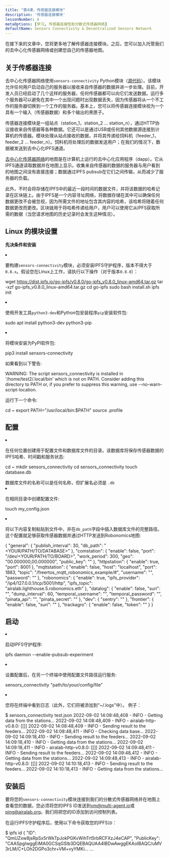 ```yaml
---
title: "第4课，传感器连接模块"
description: '传感器连接模块'
lessonNumber: 4
metaOptions: [学习, 传感器连接性和分散式传感器网络]
defaultName: Sensors Connectivity & Decentralized Sensors Network
---
```


在接下来的文章中，您将更多地了解传感器连接模块。之后，您可以加入托管我们的去中心化传感器网络或创建您自己的传感器地图。

## 关于传感器连接

去中心化传感器网络使用`sensors-connectivity` Python模块（[源代码](https://github.com/airalab/sensors-connectivity)）。该模块允许任何用户启动自己的服务器以接收来自传感器的数据并进一步处理。目前，开发人员已经启动了几个这样的服务器，任何传感器都可以向它们发送数据。运行多个服务器可以避免在其中一个出现问题时出现数据丢失，因为传感器将从一个不工作的服务器切换到一个工作的服务器。基本上，您可以将传感器连接模块视为一个具有一个输入（传感器数据）和多个输出的黑匣子。

<LessonImages  figure figureCaption="Module architecture" src="sensors-connectivity-course/lesson-4-1.png" alt="Module architecture"/>

传感器连接模块是一组站点（station_1，station_2 ... station_n），通过HTTP协议接收来自传感器等各种数据。它还可以是通过USB或任何其他数据源连接到计算机的传感器。模块处理从站点接收的数据，并将其传递给饲料机（feeder_1，feeder_2 ... feeder_n）。饲料机将处理后的数据发送用户；在我们的情况下，数据被发送到去中心化IPFS通道。 

[去中心化传感器网络](https://sensors.robonomics.network/#/)的地图是在计算机上运行的去中心化应用程序（dapp）。它从IPFS通道读取数据并在地图上显示。收集来自传感器的数据的服务器与用户看到的地图之间没有直接连接；数据通过IPFS pubsub在它们之间传输，从而减少了服务器的负载。 

此外，不时会将存储在IPFS中的最近一段时间的数据文件，并将该数据的哈希记录在区块链上。由于IPFS是一个内容寻址网络，将数据存储在其中可以确保任何数据更改不会被忽视，因为所需文件的地址包含其内容的哈希，该哈希将随着任何数据更改而更改。区块链用于将哈希传递给用户，用户可以使用它从IPFS获取所需的数据（当您请求地图的历史记录时会发生这种情况）。

## Linux 的模块设置

**先决条件和安装**

<List type="numbers">

<li>

要构建`sensors-connectivity`模块，必须安装IPFS守护程序，版本不得大于`0.8.x`。假设您在Linux上工作，请执行以下操作（对于版本`0.8.0`）：

<LessonCodeWrapper codeClass="big-code" language="bash">wget https://dist.ipfs.io/go-ipfs/v0.8.0/go-ipfs_v0.8.0_linux-amd64.tar.gz
tar -xzf go-ipfs_v0.8.0_linux-amd64.tar.gz
cd go-ipfs
sudo bash install.sh
ipfs init</LessonCodeWrapper>

</li>


<li>

使用开发工具`python3-dev`和Python包安装程序`pip`安装软件包:

<LessonCodeWrapper codeClass="long-code" language="bash">sudo apt install python3-dev python3-pip</LessonCodeWrapper>

</li>


<li>

将模块安装为PyPI软件包:

<LessonCodeWrapper codeClass="long-code" language="bash">pip3 install sensors-connectivity</LessonCodeWrapper>

如果看到以下警告: 

<LessonCodeWrapper codeClass="big-code" language="bash">WARNING: The script sensors_connectivity is installed in '/home/test2/.local/bin' which is not on PATH.
Consider adding this directory to PATH or, if you prefer to suppress this warning, use --no-warn-script-location.</LessonCodeWrapper>

运行下一个命令:

<LessonCodeWrapper  language="bash">cd ~
export PATH="/usr/local/bin:$PATH"
source .profile</LessonCodeWrapper>

</li>

</List>

## 配置

<List type="numbers">

<li>

在任何位置创建用于配置文件和数据库文件的目录。该数据库将保存传感器数据的IPFS哈希、时间戳和服务状态:

<LessonCodeWrapper language="bash">cd ~
mkdir sensors_connectivity
cd sensors_connectivity
touch database.db</LessonCodeWrapper>

<RoboAcademyNote type="okay" title="INFO">
数据库文件的名称可以是任何名称，但扩展名必须是 <code>.db</code>
</RoboAcademyNote>

</li>


<li>

在相同目录中创建配置文件:

<LessonCodeWrapper language="bash">touch my_config.json</LessonCodeWrapper>

</li>


<li>

将以下内容复制粘贴到文件中，并在`db_path`字段中插入数据库文件的完整路径。这个配置就足够获取传感器数据并通过HTTP发送到Robonomics地图:

<LessonCodeWrapper codeClass="big-code" language="json">{
   "general": {
      "publish_interval": 30,
      "db_path": "<YOUR/PATH/TO/DATABASE>"
   },
   "comstation": {
      "enable": false,
      "port": "/dev/<YOUR/PATH/TO/BOARD>",
      "work_period": 300,
      "geo": "00.000000,00.000000",
      "public_key": ""
   },
   "httpstation": {
      "enable": true,
      "port": 8001
   },
   "mqttstation": {
      "enable": false,
      "host": "localhost",
      "port": 1883,
      "topic": "/freertos_mqtt_robonomics_example/#",
      "username": "",
      "password": ""
   },
   "robonomics": {
      "enable": true,
      "ipfs_provider": "/ip4/127.0.0.1/tcp/5001/http",
      "ipfs_topic": "airalab.lighthouse.5.robonomics.eth"
   },
   "datalog": {
      "enable": false,
      "suri": "",
      "dump_interval": 60,
      "temporal_username": "",
      "temporal_password": "",
      "pinata_api": "",
      "pinata_secret": ""
   },
   "dev": {
      "sentry": ""
   },
   "frontier": {
      "enable": false,
      "suri": ""
   },
   "trackagro": {
      "enable": false,
      "token": ""
   }
}</LessonCodeWrapper>

</li>

</List>

## 启动


<List type="numbers">

<li>

启动IPFS守护程序:

<LessonCodeWrapper codeCLass="big-code" language="bash">ipfs daemon --enable-pubsub-experiment</LessonCodeWrapper>

</li>


<li>

设置配置后，在另一个终端中使用配置文件路径运行服务:

<LessonCodeWrapper language="bash">sensors_connectivity "path/to/your/config/file”</LessonCodeWrapper>

</li>


<li>

您将在终端中看到日志（此外，它们将被添加到“~/.logs”中）。 例子：

<LessonCodeWrapper codeClass="big-code" language="bash">$ sensors_connectivity test.json
2022-09-02 14:08:48,408 - INFO - Getting data from the stations...
2022-09-02 14:08:48,409 - INFO - airalab-http-v0.8.0: [[]]
2022-09-02 14:08:48,409 - INFO - Sending result to the feeders...
2022-09-02 14:08:48,411 - INFO - Checking data base...
2022-09-02 14:09:18,410 - INFO - Sending result to the feeders...
2022-09-02 14:09:18,410 - INFO - Getting data from the stations...
2022-09-02 14:09:18,411 - INFO - airalab-http-v0.8.0: [[]]
2022-09-02 14:09:48,411 - INFO - Sending result to the feeders...
2022-09-02 14:09:48,412 - INFO - Getting data from the stations...
2022-09-02 14:09:48,413 - INFO - airalab-http-v0.8.0: [[]]
2022-09-02 14:10:18,413 - INFO - Sending result to the feeders...
2022-09-02 14:10:18,413 - INFO - Getting data from the stations...</LessonCodeWrapper>

</li>

</List>

## 安装后

要将您的`sensors-connectivity`模块连接到我们的分散式传感器网络并在地图上查看您的数据，您必须将您的IPFS ID发送到[vm@multi-agent.io](mailto:vm@multi-agent.io)或[ping@airalab.org](mailto:ping@airalab.org)。我们将把您的ID添加到访问控制列表。

在运行IPFS守护程序后，使用以下命令获取您的IPFS`ID`：

<LessonCodeWrapper codeClass="big-code" language="bash">$ ipfs id
{
	"ID": "QmUZxw8jsRpSx5rWkTpJokPGKvWihTrt5rbRCFXzJ4eCAP",
	"PublicKey": "CAASpgIwggEiMA0GCSqGSIb3DQEBAQUAA4IBDwAwggEKAoIBAQC/uMV3rLM/C+LOh2DGPo3chr+VM+vyYMKi...
    ...</LessonCodeWrapper>
